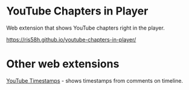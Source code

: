 # YouTube Chapters in Player
Web extension that shows YouTube chapters right in the player.

https://ris58h.github.io/youtube-chapters-in-player/

# Other web extensions
[YouTube Timestamps](https://github.com/ris58h/youtube-timestamps) - shows timestamps from comments on timeline.
